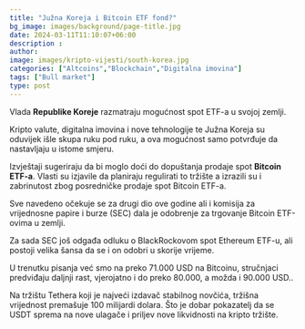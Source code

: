 ```yaml
---
title: "Južna Koreja i Bitcoin ETF fond?"
bg_image: images/background/page-title.jpg
date: 2024-03-11T11:10:07+06:00
description :
author: 
image: images/kripto-vijesti/south-korea.jpg
categories: ["Altcoins","Blockchain","Digitalna imovina"]
tags: ["Bull market"]
type: post
---
```

Vlada **Republike Koreje** razmatraju mogućnost spot ETF-a u svojoj zemlji.

Kripto valute, digitalna imovina i nove tehnologije te Južna Koreja su oduvijek išle skupa ruku pod ruku, a ova mogućnost samo potvrđuje da nastavljaju u istome smjeru.

Izvještaji sugeriraju da bi moglo doći do dopuštanja prodaje spot **Bitcoin ETF-a**. Vlasti su izjavile da planiraju regulirati to tržište a izrazili su i zabrinutost zbog posredničke prodaje spot Bitcoin ETF-a.

Sve navedeno očekuje se za drugi dio ove godine ali i komisija za vrijednosne papire i burze (SEC) dala je odobrenje za trgovanje Bitcoin ETF-ovima u zemlji.

Za sada SEC još odgađa odluku o BlackRockovom spot Ethereum ETF-u, ali postoji velika šansa da se i on odobri u skorije vrijeme.

U trenutku pisanja već smo na preko 71.000 USD na Bitcoinu, stručnjaci predviđaju daljnji rast, vjerojatno i do preko 80.000, a možda i 90.000 USD..

Na tržištu Tethera koji je najveći izdavač stabilnog novčića, tržišna vrijednost premašuje 100 milijardi dolara. Što je dobar pokazatelj da se USDT sprema na nove ulagače i priljev nove likvidnosti na kripto tržište.








